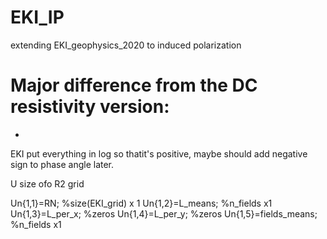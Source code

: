 # EKI_IP
extending EKI_geophysics_2020 to induced polarization


# Major difference from the DC resistivity version:
-


EKI put everything in log so thatit's positive, maybe should add negative sign to phase angle later.


U size ofo R2 grid

Un{1,1}=RN; %size(EKI_grid) x 1
Un{1,2}=L_means; %n_fields x1
Un{1,3}=L_per_x; %zeros
Un{1,4}=L_per_y; %zeros
Un{1,5}=fields_means; %n_fields x1
